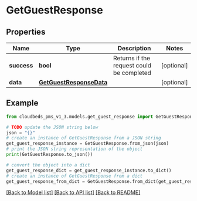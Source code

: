 # GetGuestResponse


## Properties

Name | Type | Description | Notes
------------ | ------------- | ------------- | -------------
**success** | **bool** | Returns if the request could be completed | [optional] 
**data** | [**GetGuestResponseData**](GetGuestResponseData.md) |  | [optional] 

## Example

```python
from cloudbeds_pms_v1_3.models.get_guest_response import GetGuestResponse

# TODO update the JSON string below
json = "{}"
# create an instance of GetGuestResponse from a JSON string
get_guest_response_instance = GetGuestResponse.from_json(json)
# print the JSON string representation of the object
print(GetGuestResponse.to_json())

# convert the object into a dict
get_guest_response_dict = get_guest_response_instance.to_dict()
# create an instance of GetGuestResponse from a dict
get_guest_response_from_dict = GetGuestResponse.from_dict(get_guest_response_dict)
```
[[Back to Model list]](../README.md#documentation-for-models) [[Back to API list]](../README.md#documentation-for-api-endpoints) [[Back to README]](../README.md)



